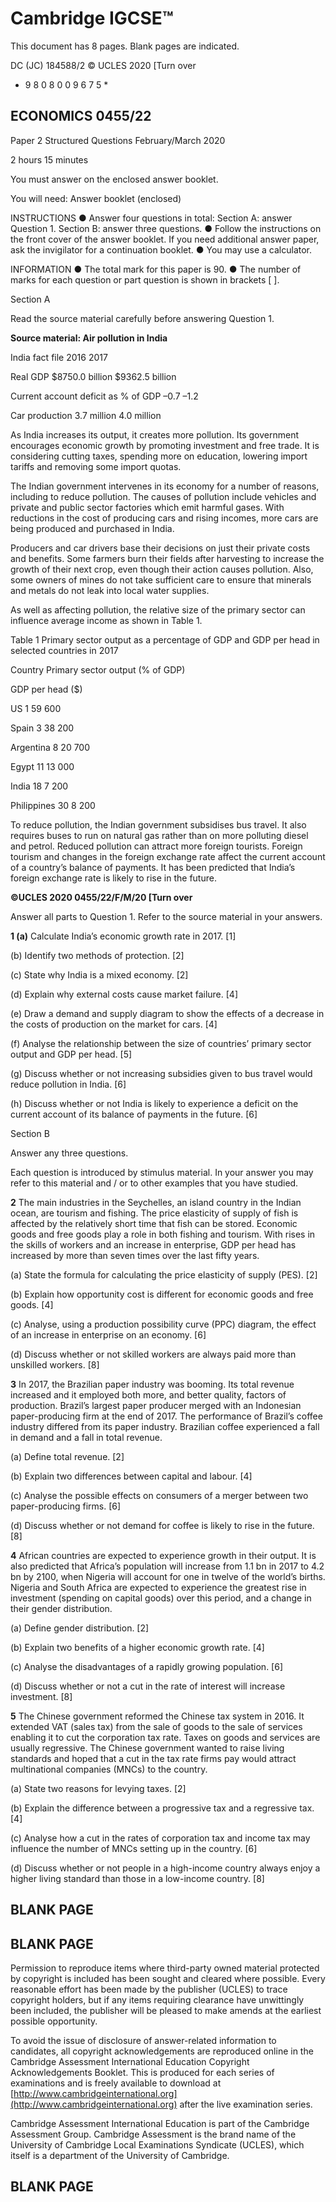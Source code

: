 # Cambridge IGCSE™ 

 This document has 8 pages. Blank pages are indicated. 

 DC (JC) 184588/2 © UCLES 2020 [Turn over 

* 9 8 0 8 0 0 9 6 7 5 * 

## ECONOMICS 0455/22 

 Paper 2 Structured Questions February/March 2020 

 2 hours 15 minutes 

 You must answer on the enclosed answer booklet. 

 You will need: Answer booklet (enclosed) 

 INSTRUCTIONS ● Answer four questions in total: Section A: answer Question 1. Section B: answer three questions. ● Follow the instructions on the front cover of the answer booklet. If you need additional answer paper, ask the invigilator for a continuation booklet. ● You may use a calculator. 

 INFORMATION ● The total mark for this paper is 90. ● The number of marks for each question or part question is shown in brackets [ ]. 


 Section A 

Read the source material carefully before answering Question 1. 

**Source material: Air pollution in India** 

 India fact file 2016 2017 

 Real GDP $8750.0 billion $9362.5 billion 

 Current account deficit as % of GDP –0.7 –1.2 

 Car production 3.7 million 4.0 million 

As India increases its output, it creates more pollution. Its government encourages economic growth by promoting investment and free trade. It is considering cutting taxes, spending more on education, lowering import tariffs and removing some import quotas. 

The Indian government intervenes in its economy for a number of reasons, including to reduce pollution. The causes of pollution include vehicles and private and public sector factories which emit harmful gases. With reductions in the cost of producing cars and rising incomes, more cars are being produced and purchased in India. 

Producers and car drivers base their decisions on just their private costs and benefits. Some farmers burn their fields after harvesting to increase the growth of their next crop, even though their action causes pollution. Also, some owners of mines do not take sufficient care to ensure that minerals and metals do not leak into local water supplies. 

As well as affecting pollution, the relative size of the primary sector can influence average income as shown in Table 1. 

 Table 1 Primary sector output as a percentage of GDP and GDP per head in selected countries in 2017 

 Country Primary sector output (% of GDP) 

 GDP per head ($) 

 US 1 59 600 

 Spain 3 38 200 

 Argentina 8 20 700 

 Egypt 11 13 000 

 India 18 7 200 

 Philippines 30 8 200 

To reduce pollution, the Indian government subsidises bus travel. It also requires buses to run on natural gas rather than on more polluting diesel and petrol. Reduced pollution can attract more foreign tourists. Foreign tourism and changes in the foreign exchange rate affect the current account of a country’s balance of payments. It has been predicted that India’s foreign exchange rate is likely to rise in the future. 


**©UCLES 2020 0455/22/F/M/20 [Turn over** 

Answer all parts to Question 1. Refer to the source material in your answers. 

**1 (a)** Calculate India’s economic growth rate in 2017. [1] 

 (b) Identify two methods of protection. [2] 

 (c) State why India is a mixed economy. [2] 

 (d) Explain why external costs cause market failure. [4] 

 (e) Draw a demand and supply diagram to show the effects of a decrease in the costs of production on the market for cars. [4] 

 (f) Analyse the relationship between the size of countries’ primary sector output and GDP per head. [5] 

 (g) Discuss whether or not increasing subsidies given to bus travel would reduce pollution in India. [6] 

 (h) Discuss whether or not India is likely to experience a deficit on the current account of its balance of payments in the future. [6] 


 Section B 

 Answer any three questions. 

Each question is introduced by stimulus material. In your answer you may refer to this material and / or to other examples that you have studied. 

**2** The main industries in the Seychelles, an island country in the Indian ocean, are tourism and fishing. The price elasticity of supply of fish is affected by the relatively short time that fish can be stored. Economic goods and free goods play a role in both fishing and tourism. With rises in the skills of workers and an increase in enterprise, GDP per head has increased by more than seven times over the last fifty years. 

 (a) State the formula for calculating the price elasticity of supply (PES). [2] 

 (b) Explain how opportunity cost is different for economic goods and free goods. [4] 

 (c) Analyse, using a production possibility curve (PPC) diagram, the effect of an increase in enterprise on an economy. [6] 

 (d) Discuss whether or not skilled workers are always paid more than unskilled workers. [8] 

**3** In 2017, the Brazilian paper industry was booming. Its total revenue increased and it employed both more, and better quality, factors of production. Brazil’s largest paper producer merged with an Indonesian paper-producing firm at the end of 2017. The performance of Brazil’s coffee industry differed from its paper industry. Brazilian coffee experienced a fall in demand and a fall in total revenue. 

 (a) Define total revenue. [2] 

 (b) Explain two differences between capital and labour. [4] 

 (c) Analyse the possible effects on consumers of a merger between two paper-producing firms. [6] 

 (d) Discuss whether or not demand for coffee is likely to rise in the future. [8] 

**4** African countries are expected to experience growth in their output. It is also predicted that Africa’s population will increase from 1.1 bn in 2017 to 4.2 bn by 2100, when Nigeria will account for one in twelve of the world’s births. Nigeria and South Africa are expected to experience the greatest rise in investment (spending on capital goods) over this period, and a change in their gender distribution. 

 (a) Define gender distribution. [2] 

 (b) Explain two benefits of a higher economic growth rate. [4] 

 (c) Analyse the disadvantages of a rapidly growing population. [6] 

 (d) Discuss whether or not a cut in the rate of interest will increase investment. [8] 


**5** The Chinese government reformed the Chinese tax system in 2016. It extended VAT (sales tax) from the sale of goods to the sale of services enabling it to cut the corporation tax rate. Taxes on goods and services are usually regressive. The Chinese government wanted to raise living standards and hoped that a cut in the tax rate firms pay would attract multinational companies (MNCs) to the country. 

 (a) State two reasons for levying taxes. [2] 

 (b) Explain the difference between a progressive tax and a regressive tax. [4] 

 (c) Analyse how a cut in the rates of corporation tax and income tax may influence the number of MNCs setting up in the country. [6] 

 (d) Discuss whether or not people in a high-income country always enjoy a higher living standard than those in a low-income country. [8] 


## BLANK PAGE 


## BLANK PAGE 


Permission to reproduce items where third-party owned material protected by copyright is included has been sought and cleared where possible. Every reasonable effort has been made by the publisher (UCLES) to trace copyright holders, but if any items requiring clearance have unwittingly been included, the publisher will be pleased to make amends at the earliest possible opportunity. 

To avoid the issue of disclosure of answer-related information to candidates, all copyright acknowledgements are reproduced online in the Cambridge Assessment International Education Copyright Acknowledgements Booklet. This is produced for each series of examinations and is freely available to download at [http://www.cambridgeinternational.org](http://www.cambridgeinternational.org) after the live examination series. 

Cambridge Assessment International Education is part of the Cambridge Assessment Group. Cambridge Assessment is the brand name of the University of Cambridge Local Examinations Syndicate (UCLES), which itself is a department of the University of Cambridge. 

## BLANK PAGE 


